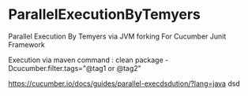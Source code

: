 # ParallelExecutionByTemyers
Parallel Execution By Temyers via JVM forking For Cucumber Junit Framework

Execution via maven command : clean package -Dcucumber.filter.tags="@tag1 or @tag2"

https://cucumber.io/docs/guides/parallel-execdsdution/?lang=java
dsd